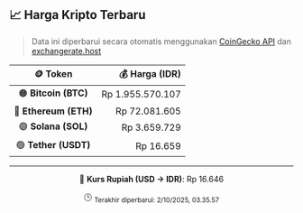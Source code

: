 

<!-- HARGA_KRIPTO -->
## 📈 Harga Kripto Terbaru

> Data ini diperbarui secara otomatis menggunakan [CoinGecko API](https://www.coingecko.com/) dan [exchangerate.host](https://exchangerate.host/)

<div align="center">

| 🪙 Token | 💰 Harga (IDR) |
|:------:|---------------:|
| 🟠 **Bitcoin (BTC)**   | Rp 1.955.570.107 |
| 🔵 **Ethereum (ETH)**  | Rp 72.081.605 |
| 🟣 **Solana (SOL)**    | Rp 3.659.729 |
| 🟢 **Tether (USDT)**   | Rp 16.659 |

---

💱 **Kurs Rupiah (USD → IDR)**: Rp 16.646

🕒 <sub>Terakhir diperbarui: 2/10/2025, 03.35.57</sub>

</div>
<!-- /HARGA_KRIPTO -->